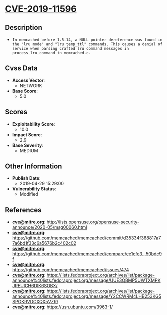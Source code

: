 
# [CVE-2019-11596](https://cve.mitre.org/cgi-bin/cvename.cgi?name=CVE-2019-11596)

## Description

- `In memcached before 1.5.14, a NULL pointer dereference was found in the "lru mode" and "lru temp_ttl" commands. This causes a denial of service when parsing crafted lru command messages in process_lru_command in memcached.c.`

## Cvss Data

- **Access Vector**:
  - NETWORK
- **Base Score**:
  - 5.0

## Scores

- **Exploitability Score**:
  - 10.0
- **Impact Score**:
  - 2.9
- **Base Severity**:
  - MEDIUM

## Other Information

- **Publish Date**:
  - 2019-04-29 15:29:00
- **Vulnerability Status**:
  - Modified

## References

- **cve@mitre.org**: http://lists.opensuse.org/opensuse-security-announce/2020-05/msg00060.html
- **cve@mitre.org**: https://github.com/memcached/memcached/commit/d35334f368817a77a6bd1f33c6a5676b2c402c02
- **cve@mitre.org**: https://github.com/memcached/memcached/compare/ee1cfe3...50bdc9f
- **cve@mitre.org**: https://github.com/memcached/memcached/issues/474
- **cve@mitre.org**: https://lists.fedoraproject.org/archives/list/package-announce%40lists.fedoraproject.org/message/UUE3QBMP5UWTXMPKJREUICH6DIK6SOBX/
- **cve@mitre.org**: https://lists.fedoraproject.org/archives/list/package-announce%40lists.fedoraproject.org/message/Y2CCWRM4LHB253KG5SPOKRVDCXQX5VZR/
- **cve@mitre.org**: https://usn.ubuntu.com/3963-1/
